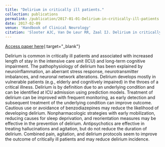 ```yaml
---
title: "Delirium in critically ill patients."
collection: publications
permalink: /publication/2017-01-01-Delirium-in-critically-ill-patients
date: 2017-02-09
venue: 'Handbook of Clinical Neurology'
citation: 'Slooter AJC, Van De Leur RR, Zaal IJ. Delirium in critically ill patients. Handb Clin Neurol. 2017;141:449–466.'
---
```


[Access paper here](https://www.sciencedirect.com/science/article/pii/B9780444635990000259?via%3Dihub){:target="_blank"}

Delirium is common in critically ill patients and associated with increased length of stay in the intensive care unit (ICU) and long-term cognitive impairment. The pathophysiology of delirium has been explained by neuroinflammation, an aberrant stress response, neurotransmitter imbalances, and neuronal network alterations. Delirium develops mostly in vulnerable patients (e.g., elderly and cognitively impaired) in the throes of a critical illness. Delirium is by definition due to an underlying condition and can be identified at ICU admission using prediction models. Treatment of delirium can be improved with frequent monitoring, as early detection and subsequent treatment of the underlying condition can improve outcome. Cautious use or avoidance of benzodiazepines may reduce the likelihood of developing delirium. Nonpharmacologic strategies with early mobilization, reducing causes for sleep deprivation, and reorientation measures may be effective in the prevention of delirium. Antipsychotics are effective in treating hallucinations and agitation, but do not reduce the duration of delirium. Combined pain, agitation, and delirium protocols seem to improve the outcome of critically ill patients and may reduce delirium incidence.